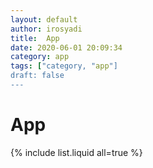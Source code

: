 ```yaml
---
layout: default
author: irosyadi
title:  App
date: 2020-06-01 20:09:34
category: app
tags: ["category, "app"]
draft: false
---
```


# App

{% include list.liquid all=true %}
